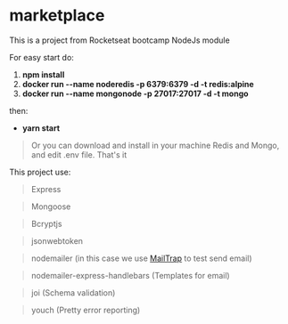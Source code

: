# marketplace
This is a project from Rocketseat bootcamp NodeJs module

For easy start do:

1. <b>npm install</b>
1. <b>docker run --name noderedis -p 6379:6379 -d -t redis:alpine</b>
1. <b>docker run --name mongonode -p 27017:27017 -d -t mongo</b>

then:
* <b> yarn start </b>

> Or you can download and install in your machine Redis and Mongo, and edit .env file. That's it


This project use:
> Express

> Mongoose

> Bcryptjs

> jsonwebtoken

> nodemailer (in this case we use [MailTrap](https://mailtrap.io) to test send email)

> nodemailer-express-handlebars (Templates for email)

> joi (Schema validation)

> youch (Pretty error reporting)

